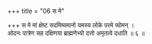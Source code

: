 +++
title = "06 स मे"

+++
स मे मां क्षेष्ट सदमिष्यमानो यमस्य लोके परमे व्योमन् ।  
ओदनः पात्रेण सह दक्षिणया ब्राह्मणेभ्यो दत्तो अमृतत्वे दधाति ॥ ६ ॥